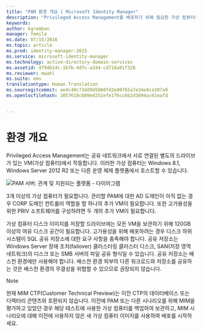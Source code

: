 ```yaml
---
title: "PAM 환경 개요 | Microsoft Identity Manager"
description: "Privileged Access Management를 배포하기 위해 필요한 가상 컴퓨터의 수와 구성 확인"
keywords: 
author: kgremban
manager: femila
ms.date: 07/15/2016
ms.topic: article
ms.prod: identity-manager-2015
ms.service: microsoft-identity-manager
ms.technology: active-directory-domain-services
ms.assetid: 479db14c-1bfb-4d7c-a344-cd718a01f328
ms.reviewer: mwahl
ms.suite: ems
translationtype: Human Translation
ms.sourcegitcommit: ae4c40c73dd9d5860f42e00765a7e34e8ca397a9
ms.openlocfilehash: 3057618c609ed251efe1f6cc6b2d3694ac61eafd


---
```


# 환경 개요

Privileged Access Management는 공유 네트워크에서 서로 연결된 별도의 드라이브가 있는 VM(가상 컴퓨터)에서 작동합니다. 이러한 가상 컴퓨터는 Windows 8.1, Windows Server 2012 R2 또는 다른 운영 체제 플랫폼에서 호스트할 수 있습니다.

![PAM 서버: 관계 및 지원되는 플랫폼 - 다이어그램](media/pam-test-lab-architecture.png)

3개 이상의 가상 컴퓨터가 필요합니다.  관리할 PAM에 대한 AD 도메인이 아직 없는 경우 CORP 도메인 컨트롤러 역할을 할 하나의 추가 VM이 필요합니다.  또한 고가용성을 위한 PRIV 소프트웨어를 구성하려면 두 개의 추가 VM이 필요합니다.

가상 컴퓨터 디스크 이미지를 저장할 드라이브에는 모든 VM을 보관하기 위해 120GB 이상의 여유 디스크 공간이 필요합니다.  고가용성을 위해 배포하려는 경우 디스크 하위 시스템이 SQL 공유 저장소에 대한 요구 사항을 충족해야 합니다.  공유 저장소는 Windows Server 장애 조치(failover) 클러스터링 클러스터 디스크, SAN(저장 영역 네트워크)의 디스크 또는 SMB 서버의 파일 공유 형식일 수 있습니다. 공유 저장소는 배스천 환경에만 사용해야 합니다. 배스천 환경 외부의 다른 워크로드와 저장소를 공유하는 것은 배스천 환경의 무결성을 위협할 수 있으므로 권장되지 않습니다.

> [!NOTE]
> 현재 MIM CTP(Customer Technical Preview)는 이전 CTP의 데이터베이스 또는 디렉터리 콘텐츠와 호환되지 않습니다. 이전에 PAM 또는 다른 시나리오를 위해 MIM을 평가하고 있었던 경우 해당 테스트에 사용한 가상 컴퓨터를 백업하여 보관하고, MIM 시나리오에 대해 이전에 사용하지 않은 새 가상 컴퓨터 이미지를 사용하여 배포를 시작하세요.



<!--HONumber=Jul16_HO3-->


